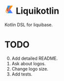 # <img src="https://github.com/darkMechanicum/liquikotlin/blob/master/logo.png" alt="Liquikotlin" width="30" /> Liquikotlin 
Kotlin DSL for liquibase.

# TODO
0. Add detailed README.
0. Ask about logos.
0. Change logo size.
0. Add tests.
